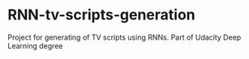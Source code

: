 # RNN-tv-scripts-generation

Project for generating of TV scripts using RNNs. Part of Udacity Deep Learning degree
